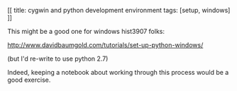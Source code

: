 [[
title: cygwin and python development environment
tags: [setup, windows]
]]

This might be a good one for windows hist3907 folks:

http://www.davidbaumgold.com/tutorials/set-up-python-windows/

(but I'd re-write to use python 2.7)

Indeed, keeping a notebook about working through this process would be a good exercise.